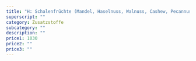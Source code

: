 ```yaml
---
title: "H: Schalenfrüchte (Mandel, Haselnuss, Walnuss, Cashew, Pecannuss, Paranuss, Pistazie, Macadamianuss und Queenslandnuss)"
superscript: ""
category: Zusatzstoffe
subcategory: ""
description: ""
price1: 1030
price2: ""
price3: ""
---
```

